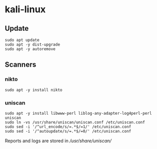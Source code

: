 # kali-linux

## Update
```
sudo apt update
sudo apt -y dist-upgrade
sudo apt -y autoremove
```


## Scanners

### nikto
```
sudo apt -y install nikto
```
### uniscan
```
sudo apt -y install libwww-perl liblog-any-adapter-log4perl-perl uniscan
sudo ln -vs /usr/share/uniscan/uniscan.conf /etc/uniscan.conf
sudo sed -i '/^url_encode/s/=.*$/=1/' /etc/uniscan.conf
sudo sed -i '/^autoupdate/s/=.*$/=0/' /etc/uniscan.conf
```
Reports and logs are stored in */usr/share/uniscan/*

